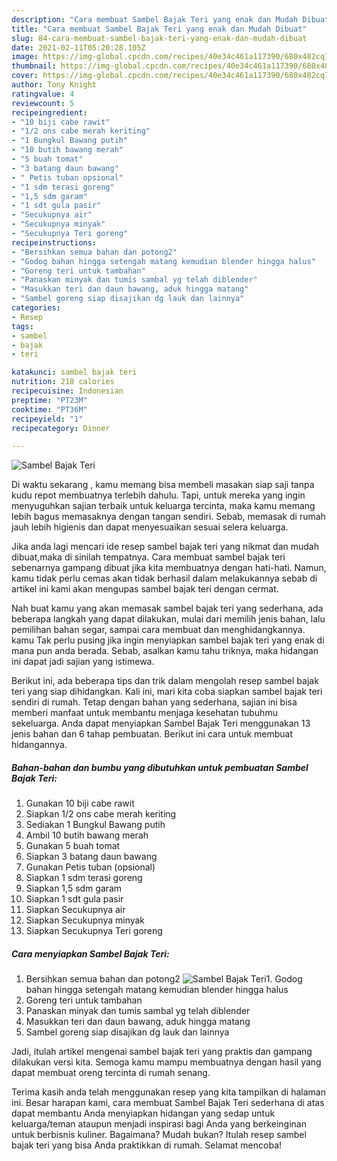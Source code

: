 ```yaml
---
description: "Cara membuat Sambel Bajak Teri yang enak dan Mudah Dibuat"
title: "Cara membuat Sambel Bajak Teri yang enak dan Mudah Dibuat"
slug: 84-cara-membuat-sambel-bajak-teri-yang-enak-dan-mudah-dibuat
date: 2021-02-11T05:20:28.105Z
image: https://img-global.cpcdn.com/recipes/40e34c461a117390/680x482cq70/sambel-bajak-teri-foto-resep-utama.jpg
thumbnail: https://img-global.cpcdn.com/recipes/40e34c461a117390/680x482cq70/sambel-bajak-teri-foto-resep-utama.jpg
cover: https://img-global.cpcdn.com/recipes/40e34c461a117390/680x482cq70/sambel-bajak-teri-foto-resep-utama.jpg
author: Tony Knight
ratingvalue: 4
reviewcount: 5
recipeingredient:
- "10 biji cabe rawit"
- "1/2 ons cabe merah keriting"
- "1 Bungkul Bawang putih"
- "10 butih bawang merah"
- "5 buah tomat"
- "3 batang daun bawang"
- " Petis tuban opsional"
- "1 sdm terasi goreng"
- "1,5 sdm garam"
- "1 sdt gula pasir"
- "Secukupnya air"
- "Secukupnya minyak"
- "Secukupnya Teri goreng"
recipeinstructions:
- "Bersihkan semua bahan dan potong2"
- "Godog bahan hingga setengah matang kemudian blender hingga halus"
- "Goreng teri untuk tambahan"
- "Panaskan minyak dan tumis sambal yg telah diblender"
- "Masukkan teri dan daun bawang, aduk hingga matang"
- "Sambel goreng siap disajikan dg lauk dan lainnya"
categories:
- Resep
tags:
- sambel
- bajak
- teri

katakunci: sambel bajak teri 
nutrition: 218 calories
recipecuisine: Indonesian
preptime: "PT23M"
cooktime: "PT36M"
recipeyield: "1"
recipecategory: Dinner

---
```



![Sambel Bajak Teri](https://img-global.cpcdn.com/recipes/40e34c461a117390/680x482cq70/sambel-bajak-teri-foto-resep-utama.jpg)

Di waktu  sekarang , kamu memang bisa membeli masakan siap saji tanpa kudu repot membuatnya terlebih dahulu. Tapi, untuk mereka yang ingin menyuguhkan sajian terbaik untuk keluarga tercinta, maka kamu memang lebih bagus memasaknya dengan tangan sendiri. Sebab, memasak di rumah jauh lebih higienis dan dapat menyesuaikan sesuai selera keluarga.

Jika anda lagi mencari ide resep sambel bajak teri yang nikmat dan mudah dibuat,maka di sinilah tempatnya. Cara membuat sambel bajak teri  sebenarnya gampang dibuat jika kita membuatnya dengan hati-hati. Namun, kamu tidak perlu cemas akan tidak berhasil dalam melakukannya 
sebab di artikel ini kami akan mengupas sambel bajak teri dengan cermat.  



Nah buat kamu yang akan memasak sambel bajak teri yang sederhana, ada beberapa langkah yang dapat dilakukan, mulai dari memilih jenis bahan, lalu pemilihan bahan segar, sampai cara membuat dan menghidangkannya. kamu Tak perlu pusing jika ingin menyiapkan sambel bajak teri yang enak di mana pun anda berada. Sebab, asalkan kamu  tahu triknya, maka hidangan ini dapat jadi sajian yang istimewa.

Berikut ini, ada beberapa tips dan trik dalam mengolah resep sambel bajak teri yang siap dihidangkan. Kali ini, mari kita coba siapkan sambel bajak teri sendiri di rumah. Tetap dengan bahan yang sederhana, sajian ini bisa memberi manfaat untuk membantu menjaga kesehatan tubuhmu sekeluarga. Anda dapat menyiapkan Sambel Bajak Teri menggunakan 13 jenis bahan dan 6 tahap pembuatan. Berikut ini cara untuk membuat hidangannya.

<!--inarticleads1-->

##### Bahan-bahan dan bumbu yang dibutuhkan untuk pembuatan Sambel Bajak Teri:

1. Gunakan 10 biji cabe rawit
1. Siapkan 1/2 ons cabe merah keriting
1. Sediakan 1 Bungkul Bawang putih
1. Ambil 10 butih bawang merah
1. Gunakan 5 buah tomat
1. Siapkan 3 batang daun bawang
1. Gunakan  Petis tuban (opsional)
1. Siapkan 1 sdm terasi goreng
1. Siapkan 1,5 sdm garam
1. Siapkan 1 sdt gula pasir
1. Siapkan Secukupnya air
1. Siapkan Secukupnya minyak
1. Siapkan Secukupnya Teri goreng




<!--inarticleads2-->

##### Cara menyiapkan Sambel Bajak Teri:

1. Bersihkan semua bahan dan potong2
<img src="https://img-global.cpcdn.com/steps/d9b0df7d9f2b4c7c/160x128cq70/sambel-bajak-teri-langkah-memasak-1-foto.jpg" alt="Sambel Bajak Teri">1. Godog bahan hingga setengah matang kemudian blender hingga halus
1. Goreng teri untuk tambahan
1. Panaskan minyak dan tumis sambal yg telah diblender
1. Masukkan teri dan daun bawang, aduk hingga matang
1. Sambel goreng siap disajikan dg lauk dan lainnya




Jadi, itulah artikel mengenai  sambel bajak teri  yang praktis dan gampang dilakukan versi kita. Semoga kamu mampu membuatnya dengan hasil yang dapat membuat oreng tercinta di rumah senang. 

Terima kasih anda telah menggunakan resep yang kita tampilkan di halaman ini. Besar harapan kami, cara membuat  Sambel Bajak Teri sederhana di atas dapat membantu Anda menyiapkan hidangan yang sedap untuk keluarga/teman ataupun menjadi inspirasi bagi Anda yang berkeinginan untuk berbisnis kuliner. Bagaimana? Mudah bukan? Itulah resep sambel bajak teri yang bisa Anda praktikkan di rumah. Selamat mencoba!


